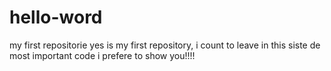 # hello-word
my first repositorie
yes is my first repository, i count to leave in this siste de most important code 
i prefere to show you!!!!

